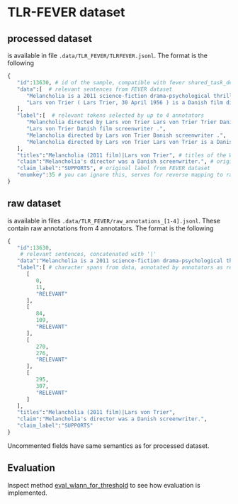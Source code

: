 # TLR-FEVER dataset
## processed dataset
is available in file `.data/TLR_FEVER/TLRFEVER.jsonl`. The format is the following
```python
{
   "id":13630, # id of the sample, compatible with fever shared_task_dev.jsonl set
   "data":[  # relevant sentences from FEVER dataset
      "Melancholia is a 2011 science-fiction drama-psychological thriller film written and directed by Lars von Trier and starring Kirsten Dunst, Charlotte Gainsbourg, Alexander Skarsgård, Cameron Spurr, and Kiefer Sutherland.",
      "Lars von Trier ( Lars Trier, 30 April 1956 ) is a Danish film director and screenwriter."
   ],
   "label":[  # relevant tokens selected by up to 4 annotators
      "Melancholia directed by Lars von Trier Lars von Trier Trier Danish screenwriter .",
      "Lars von Trier Danish film screenwriter .",
      "Melancholia directed by Lars von Trier Danish screenwriter .",
      "Melancholia directed by Lars von Trier Lars von Trier is a Danish film director and screenwriter ."
   ], 
   "titles":"Melancholia (2011 film)|Lars von Trier", # titles of the Wikipedia articles, from which the relevant sentences come from
   "claim":"Melancholia's director was a Danish screenwriter.", # original claim from FEVER dataset
   "claim_label":"SUPPORTS", # original label from FEVER dataset
   "enumkey":35 # you can ignore this, serves for reverse mapping to raw dataset, should it every be necessary
}
```

## raw dataset
is available in files `.data/TLR_FEVER/raw_annotations_[1-4].jsonl`.
These contain raw annotations from 4 annotators. The format is the following
```python
{
   "id":13630, 
    # relevant sentences, concatenated with '|'
   "data":"Melancholia is a 2011 science-fiction drama-psychological thriller film written and directed by Lars von Trier and starring Kirsten Dunst, Charlotte Gainsbourg, Alexander Skarsgård, Cameron Spurr, and Kiefer Sutherland.|Lars von Trier ( Lars Trier, 30 April 1956 ) is a Danish film director and screenwriter.",
   "label":[ # character spans from data, annotated by annotators as relevant
      [
         0,
         11,
         "RELEVANT"
      ],
      [
         84,
         109,
         "RELEVANT"
      ],
      [
         270,
         276,
         "RELEVANT"
      ],
      [
         295,
         307,
         "RELEVANT"
      ]
   ],
   "titles":"Melancholia (2011 film)|Lars von Trier",
   "claim":"Melancholia's director was a Danish screenwriter.",
   "claim_label":"SUPPORTS"
}
```
Uncommented fields have same semantics as for processed dataset.

## Evaluation
Inspect method [eval_wlann_for_threshold]() to see how evaluation is implemented.

